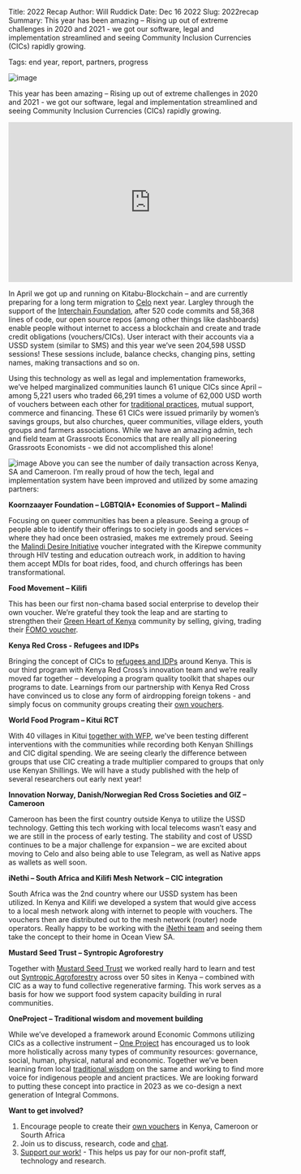 Title: 2022 Recap
Author: Will Ruddick
Date: Dec 16 2022
Slug: 2022recap
Summary: This year has been amazing – Rising up out of extreme challenges in 2020 and 2021 - we got our software, legal and implementation streamlined and seeing Community Inclusion Currencies (CICs) rapidly growing.

Tags: end year, report, partners, progress

![image](images/blog/2022recap1.webp)

This year has been amazing – Rising up out of extreme challenges in 2020 and 2021 - we got our software, legal and implementation streamlined and seeing Community Inclusion Currencies (CICs) rapidly growing.

<iframe width="560" height="315" src="https://www.youtube.com/embed/BNJoBpHxTjA" title="YouTube video player" frameborder="0" allow="accelerometer; autoplay; clipboard-write; encrypted-media; gyroscope; picture-in-picture" allowfullscreen></iframe>

In April we got up and running on Kitabu-Blockchain – and are currently preparing for a long term migration to [Celo](https://grassecon.org/celo-ge) next year. Largley through the support of the [Interchain Foundation](https://interchain.io/), after 520 code commits and 58,368 lines of code, our open source repos (among other things like dashboards) enable people without internet to access a blockchain and create and trade credit obligations (vouchers/CICs). User interact with their accounts via a USSD system (similar to SMS) and this year we’ve seen 204,598 USSD sessions! These sessions include, balance checks, changing pins, setting names, making transactions and so on.

Using this technology as well as legal and implementation frameworks, we’ve helped marginalized communities launch 61 unique CICs since April – among 5,221 users who traded 66,291 times a volume of 62,000 USD worth of vouchers between each other for [traditional practices](https://www.grassrootseconomics.org/mweria), mutual support, commerce and financing. These 61 CICs were issued primarily by women’s savings groups, but also churches, queer communities, village elders, youth groups and farmers associations. While we have an amazing admin, tech and field team at Grassroots Economics that are really all pioneering Grassroots Economists - we did not accomplished this alone!

![image](images/blog/2022recap2.webp)
Above you can see the number of daily transaction across Kenya, SA and Cameroon. I’m really proud of how the tech, legal and implementation system have been improved and utilized by some amazing partners:

**Koornzaayer Foundation – LGBTQIA+ Economies of Support – Malindi**

Focusing on queer communities has been a pleasure. Seeing a group of people able to identify their offerings to society in goods and services – where they had once been ostrasied, makes me extremely proud. Seeing the [Malindi Desire Initiative](https://grassecon.org/lgbtqi) voucher integrated with the Kirepwe community through HIV testing and education outreach work, in addition to having them accept MDIs for boat rides, food, and church offerings has been transformational.

**Food Movement – Kilifi**

This has been our first non-chama based social enterprise to develop their own voucher. We’re grateful they took the leap and are starting to strengthen their [Green Heart of Kenya](https://www.greenheartofkenya.com/) community by selling, giving, trading their [FOMO voucher](https://www.instagram.com/the.food.movement/?hl=en).

**Kenya Red Cross - Refugees and IDPs**

Bringing the concept of CICs to [refugees and IDPs](https://twitter.com/icha_krc/status/1598643609770856450) around Kenya. This is our third program with Kenya Red Cross’s innovation team and we’re really moved far together – developing a program quality toolkit that shapes our programs to date. Learnings from our partnership with Kenya Red Cross have convinced us to close any form of airdropping foreign tokens - and simply focus on community groups creating their [own vouchers](https://forms.gle/tFtJDPf4D4x5a3Cd7).

**World Food Program – Kitui RCT**

With 40 villages in Kitui [together with WFP](https://innovation.wfp.org/project/community-inclusion-currencies), we've been testing different interventions with the communities while recording both Kenyan Shillings and CIC digital spending. We are seeing clearly the difference between groups that use CIC creating a trade multiplier compared to groups that only use Kenyan Shillings. We will have a study published with the help of several researchers out early next year!

**Innovation Norway, Danish/Norwegian Red Cross Societies and GIZ – Cameroon**

Cameroon has been the first country outside Kenya to utilize the USSD technology. Getting this tech working with local telecoms wasn’t easy and we are still in the process of early testing. The stability and cost of USSD continues to be a major challenge for expansion – we are excited about moving to Celo and also being able to use Telegram, as well as Native apps as wallets as well soon.

**iNethi – South Africa and Kilifi Mesh Network – CIC integration**

South Africa was the 2nd country where our USSD system has been utilized. In Kenya and Kilifi we developed a system that would give access to a local mesh network along with internet to people with vouchers. The vouchers then are distributed out to the mesh network (router) node operators. Really happy to be working with the [iNethi team](https://www.inethi.org.za) and seeing them take the concept to their home in Ocean View SA.

**Mustard Seed Trust – Syntropic Agroforestry**

Together with [Mustard Seed Trust](https://www.mustardseedtrust.org) we worked really hard to learn and test out [Syntropic Agroforestry](https://docs.google.com/presentation/d/1sEMaaYPKj5nHGjdW5oJBlIMH_E_YbT4HUrId5jduZcc/edit?usp=sharing) across over 50 sites in Kenya – combined with CIC as a way to fund collective regenerative farming. This work serves as a basis for how we support food system capacity building in rural communities.  

**OneProject – Traditional wisdom and movement building**

While we’ve developed a framework around Economic Commons utilizing CICs as a collective instrument – [One Project](https://oneproject.org) has encouraged us to look more holistically across many types of community resources: governance, social, human, physical, natural and economic. Together we’ve been learning from local [traditional wisdom](https://www.grassrootseconomics.org/mweria) on the same and working to find more voice for indigenous people and ancient practices. We are looking forward to putting these concept into practice in 2023 as we co-design a next generation of Integral Commons.

**Want to get involved?**

1. Encourage people to create their [own vouchers](https://forms.gle/tFtJDPf4D4x5a3Cd7) in Kenya, Cameroon or Sourth Africa
2. Join us to discuss, research, code and [chat](https://discord.gg/9VmmyBjYc3).
3. [Support our work!](https://giveth.io/project/grassroots-economics-community-currency) - This helps us pay for our non-profit staff, technology and research. 
